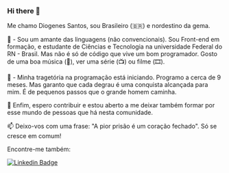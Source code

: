 ### Hi there 👋
 Me chamo Diogenes Santos, sou Brasileiro (🇧🇷) e nordestino da gema.
 
 <p> 💬 - Sou um amante das linguagens (não convencionais). Sou Front-end em formação, e estudante de Ciências e Tecnologia na universidade Federal do RN - Brasil. Mas não é só de código que vive um bom programador. Gosto de uma boa música (🎵), ver uma série (📺) ou filme (🎞️). </p>
 <p>🔭 - Minha tragetória na programação está iniciando. Programo a cerca de 9 meses. Mas garanto que cada degrau é uma conquista alcançada para mim. É de pequenos passos que o grande homem caminha. </p>
 <p>🌱 Enfim, espero contribuir e estou aberto a me deixar também formar por esse mundo de pessoas que há nesta comunidade. </p>

   📫 Deixo-vos com uma frase: "A pior prisão é um coração fechado". Só se cresce em comum! 
   <p> Encontre-me também:</p>
   
[![Linkedin Badge](https://img.shields.io/badge/-LinkedIn-blue?style=flat-square&logo=Linkedin&logoColor=white&link=https://www.linkedin.com/in/diogenes-santos-865758111/)](https://www.linkedin.com/in/diogenes-santos-865758111/)

 




<!--
**SantosDiv/SantosDiv** is a ✨ _special_ ✨ repository because its `README.md` (this file) appears on your GitHub profile.

Here are some ideas to get you started:

- 🔭 I’m currently working on ...
- 🌱 I’m currently learning ...
- 👯 I’m looking to collaborate on ...
- 🤔 I’m looking for help with ...
- 💬 Ask me about ...
- 📫 How to reach me: ...
- 😄 Pronouns: ...
- ⚡ Fun fact: ...
-->
